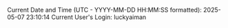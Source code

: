 Current Date and Time (UTC - YYYY-MM-DD HH:MM:SS formatted): 2025-05-07 23:10:14
Current User's Login: luckyaiman
